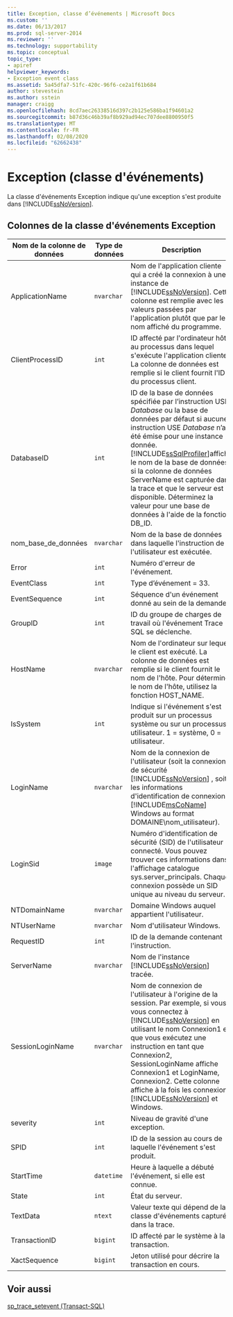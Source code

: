```yaml
---
title: Exception, classe d’événements | Microsoft Docs
ms.custom: ''
ms.date: 06/13/2017
ms.prod: sql-server-2014
ms.reviewer: ''
ms.technology: supportability
ms.topic: conceptual
topic_type:
- apiref
helpviewer_keywords:
- Exception event class
ms.assetid: 5a45dfa7-51fc-420c-96f6-ce2a1f61b684
author: stevestein
ms.author: sstein
manager: craigg
ms.openlocfilehash: 8cd7aec26338516d397c2b125e586ba1f94601a2
ms.sourcegitcommit: b87d36c46b39af8b929ad94ec707dee8800950f5
ms.translationtype: MT
ms.contentlocale: fr-FR
ms.lasthandoff: 02/08/2020
ms.locfileid: "62662438"
---
```

# <a name="exception-event-class"></a>Exception (classe d'événements)
  La classe d'événements Exception indique qu'une exception s'est produite dans [!INCLUDE[ssNoVersion](../../includes/ssnoversion-md.md)].  
  
## <a name="exception-event-class-data-columns"></a>Colonnes de la classe d'événements Exception  
  
|Nom de la colonne de données|Type de données|Description|ID de la colonne|Filtrable|  
|----------------------|---------------|-----------------|---------------|----------------|  
|ApplicationName|`nvarchar`|Nom de l'application cliente qui a créé la connexion à une instance de [!INCLUDE[ssNoVersion](../../includes/ssnoversion-md.md)]. Cette colonne est remplie avec les valeurs passées par l'application plutôt que par le nom affiché du programme.|10|Oui|  
|ClientProcessID|`int`|ID affecté par l'ordinateur hôte au processus dans lequel s'exécute l'application cliente. La colonne de données est remplie si le client fournit l'ID du processus client.|9|Oui|  
|DatabaseID|`int`|ID de la base de données spécifiée par l’instruction USE *Database* ou la base de données par défaut si aucune instruction USE *Database* n’a été émise pour une instance donnée. [!INCLUDE[ssSqlProfiler](../../includes/sssqlprofiler-md.md)]affiche le nom de la base de données si la colonne de données ServerName est capturée dans la trace et que le serveur est disponible. Déterminez la valeur pour une base de données à l'aide de la fonction DB_ID.|3|Oui|  
|nom_base_de_données|`nvarchar`|Nom de la base de données dans laquelle l'instruction de l'utilisateur est exécutée.|35|Oui|  
|Error|`int`|Numéro d'erreur de l'événement.|31|Oui|  
|EventClass|`int`|Type d’événement = 33.|27|Non|  
|EventSequence|`int`|Séquence d'un événement donné au sein de la demande.|51|Non|  
|GroupID|`int`|ID du groupe de charges de travail où l'événement Trace SQL se déclenche.|66|Oui|  
|HostName|`nvarchar`|Nom de l'ordinateur sur lequel le client est exécuté. La colonne de données est remplie si le client fournit le nom de l'hôte. Pour déterminer le nom de l'hôte, utilisez la fonction HOST_NAME.|8|Oui|  
|IsSystem|`int`|Indique si l'événement s'est produit sur un processus système ou sur un processus utilisateur. 1 = système, 0 = utilisateur.|60|Oui|  
|LoginName|`nvarchar`|Nom de la connexion de l'utilisateur (soit la connexion de sécurité [!INCLUDE[ssNoVersion](../../includes/ssnoversion-md.md)] , soit les informations d'identification de connexion [!INCLUDE[msCoName](../../includes/msconame-md.md)] Windows au format DOMAINE\nom_utilisateur).|11|Oui|  
|LoginSid|`image`|Numéro d'identification de sécurité (SID) de l'utilisateur connecté. Vous pouvez trouver ces informations dans l'affichage catalogue sys.server_principals. Chaque connexion possède un SID unique au niveau du serveur.|41|Oui|  
|NTDomainName|`nvarchar`|Domaine Windows auquel appartient l'utilisateur.|7|Oui|  
|NTUserName|`nvarchar`|Nom d'utilisateur Windows.|6|Oui|  
|RequestID|`int`|ID de la demande contenant l'instruction.|49|Oui|  
|ServerName|`nvarchar`|Nom de l'instance [!INCLUDE[ssNoVersion](../../includes/ssnoversion-md.md)] tracée.|26|Non|  
|SessionLoginName|`nvarchar`|Nom de connexion de l'utilisateur à l'origine de la session. Par exemple, si vous vous connectez à [!INCLUDE[ssNoVersion](../../includes/ssnoversion-md.md)] en utilisant le nom Connexion1 et que vous exécutez une instruction en tant que Connexion2, SessionLoginName affiche Connexion1 et LoginName, Connexion2. Cette colonne affiche à la fois les connexions [!INCLUDE[ssNoVersion](../../includes/ssnoversion-md.md)] et Windows.|64|Oui|  
|severity|`int`|Niveau de gravité d'une exception.|20|Oui|  
|SPID|`int`|ID de la session au cours de laquelle l'événement s'est produit.|12|Oui|  
|StartTime|`datetime`|Heure à laquelle a débuté l'événement, si elle est connue.|14|Oui|  
|State|`int`|État du serveur.|30|Oui|  
|TextData|`ntext`|Valeur texte qui dépend de la classe d'événements capturée dans la trace.|1|Oui|  
|TransactionID|`bigint`|ID affecté par le système à la transaction.|4|Oui|  
|XactSequence|`bigint`|Jeton utilisé pour décrire la transaction en cours.|50|Oui|  
  
## <a name="see-also"></a>Voir aussi  
 [sp_trace_setevent &#40;Transact-SQL&#41;](/sql/relational-databases/system-stored-procedures/sp-trace-setevent-transact-sql)  
  
  
